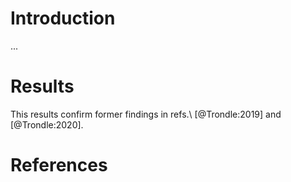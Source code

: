 # Introduction

...

# Results

This results confirm former findings in refs.\ [@Trondle:2019] and [@Trondle:2020].

# References
